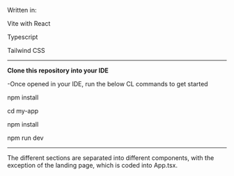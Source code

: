 Written in:

Vite with React

Typescript

Tailwind CSS

-------------------------

**Clone this repository into your IDE** 

-Once opened in your IDE, run the below CL commands to get started 
  
  npm install
  
  cd my-app
  
  npm install
  
  npm run dev 

--------------------------

The different sections are separated into different components, with the exception of the landing page, which is coded into App.tsx.
